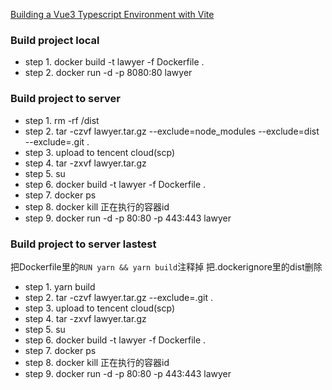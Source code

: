 [Building a Vue3 Typescript Environment with Vite](https://miyauchi.dev/posts/vite-vue3-typescript/)

### Build project local

- step 1. docker build -t lawyer -f Dockerfile .
- step 2. docker run -d -p 8080:80 lawyer

### Build project to server

- step 1. rm -rf /dist
- step 2. tar -czvf lawyer.tar.gz --exclude=node_modules --exclude=dist --exclude=.git .
- step 3. upload to tencent cloud(scp)
- step 4. tar -zxvf lawyer.tar.gz
- step 5. su
- step 6. docker build -t lawyer -f Dockerfile .
- step 7. docker ps
- step 8. docker kill 正在执行的容器id
- step 9. docker run -d -p 80:80 -p 443:443 lawyer

### Build project to server lastest

把Dockerfile里的`RUN yarn && yarn build`注释掉
把.dockerignore里的dist删除

- step 1. yarn build
- step 2. tar -czvf lawyer.tar.gz --exclude=.git .
- step 3. upload to tencent cloud(scp)
- step 4. tar -zxvf lawyer.tar.gz
- step 5. su
- step 6. docker build -t lawyer -f Dockerfile .
- step 7. docker ps
- step 8. docker kill 正在执行的容器id
- step 9. docker run -d -p 80:80 -p 443:443 lawyer

